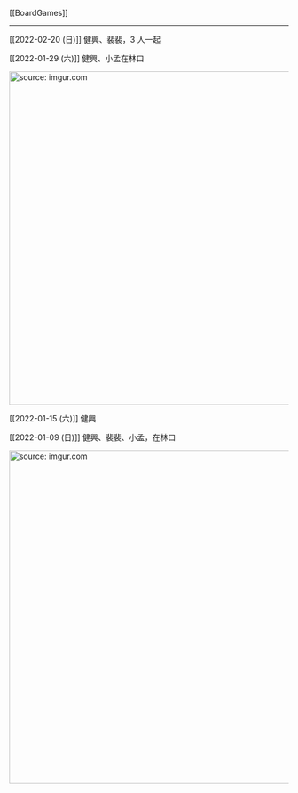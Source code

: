 [[BoardGames]]

---


[[2022-02-20 (日)]] 健興、裴裴，3 人一起

[[2022-01-29 (六)]] 健興、小孟在林口

<a href="https://imgur.com/3QnuFLM"><img src="https://i.imgur.com/3QnuFLM.jpg" title="source: imgur.com" width="600px"/></a>

[[2022-01-15 (六)]] 健興

[[2022-01-09 (日)]] 健興、裴裴、小孟，在林口

<a href="https://imgur.com/UrjQxm9"><img src="https://i.imgur.com/UrjQxm9.jpg" title="source: imgur.com" width="600px" /></a>


